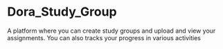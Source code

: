 # Dora_Study_Group
A platform where you can create study groups and upload and view your assignments. You can also tracks your progress in various activities
